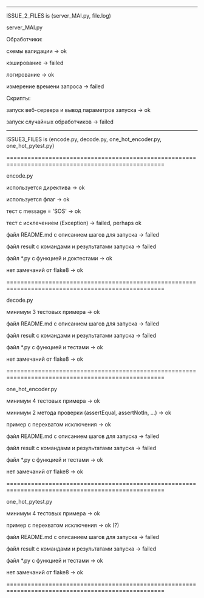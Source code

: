___________________________________________________________________________________________________
ISSUE_2_FILES is (server_MAI.py, file.log)

server_MAI.py

Обработчики:

схемы валидации -> ok

кэширование -> failed

логирование -> ok

измерение времени запроса -> failed

Скрипты:

запуск веб-сервера и вывод параметров запуска -> ok

запуск случайных обработчиков -> failed

___________________________________________________________________________________________________

ISSUE3_FILES is (encode.py, decode.py, one_hot_encoder.py, one_hot_pytest.py)

===================================================================================================

encode.py 

используется директива -> ok

используется флаг -> ok

тест с message = 'SOS' -> ok

тест с исклечением (Exception) -> failed, perhaps ok

файл README.md с описанием шагов для запуска -> failed

файл result с командами и результатами запуска -> failed

файл *.py с функцией и доктестами -> ok

нет замечаний от flake8 -> ok


===================================================================================================

decode.py

минимум 3 тестовых примера -> ok

файл README.md с описанием шагов для запуска -> failed

файл result с командами и результатами запуска -> failed

файл *.py с функцией и тестами -> ok

нет замечаний от flake8 -> ok


===================================================================================================

one_hot_encoder.py

минимум 4 тестовых примера -> ok

минимум 2 метода проверки (assertEqual, assertNotIn, ...) -> ok

пример с перехватом исключения -> ok

файл README.md с описанием шагов для запуска -> failed

файл result с командами и результатами запуска -> failed

файл *.py с функцией и тестами -> ok

нет замечаний от flake8 -> ok


===================================================================================================

one_hot_pytest.py

минимум 4 тестовых примера -> ok

пример с перехватом исключения -> ok (?)

файл README.md с описанием шагов для запуска -> failed

файл result с командами и результатами запуска -> failed

файл *.py с функцией и тестами -> ok

нет замечаний от flake8 -> ok


===================================================================================================

                                          
 
